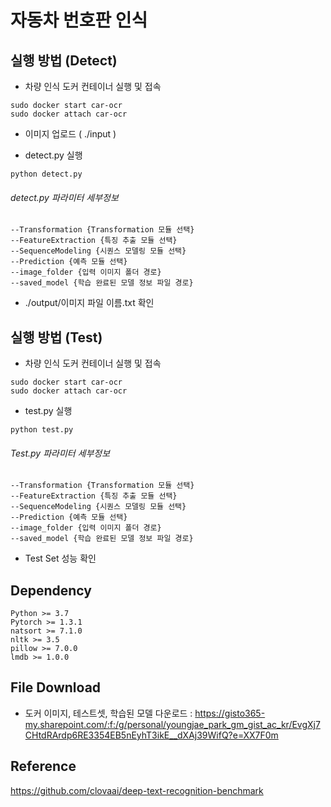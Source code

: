 # 자동차 번호판 인식

## 실행 방법 (Detect)

* 차량 인식 도커 컨테이너  실행 및 접속
```
sudo docker start car-ocr
sudo docker attach car-ocr 
```

* 이미지 업로드 (  ./input  )

* detect.py 실행
```
python detect.py
```

###### detect.py 파라미터 세부정보
```
--Transformation {Transformation 모듈 선택}
--FeatureExtraction {특징 추출 모듈 선택}
--SequenceModeling {시퀀스 모델링 모듈 선택}
--Prediction {예측 모듈 선택}
--image_folder {입력 이미지 폴더 경로}
--saved_model {학습 완료된 모델 정보 파일 경로}
```

* ./output/이미지 파일 이름.txt 확인




## 실행 방법 (Test)

* 차량 인식 도커 컨테이너  실행 및 접속
```
sudo docker start car-ocr
sudo docker attach car-ocr 
```

* test.py 실행
```
python test.py
```

###### Test.py 파라미터 세부정보
```
--Transformation {Transformation 모듈 선택}
--FeatureExtraction {특징 추출 모듈 선택}
--SequenceModeling {시퀀스 모델링 모듈 선택}
--Prediction {예측 모듈 선택}
--image_folder {입력 이미지 폴더 경로}
--saved_model {학습 완료된 모델 정보 파일 경로}
```

* Test Set 성능 확인



## Dependency
```
Python >= 3.7
Pytorch >= 1.3.1
natsort >= 7.1.0
nltk >= 3.5
pillow >= 7.0.0
lmdb >= 1.0.0
```



## File Download
* 도커 이미지, 테스트셋, 학습된 모델 다운로드 : 
https://gisto365-my.sharepoint.com/:f:/g/personal/youngjae_park_gm_gist_ac_kr/EvgXj7CHtdRArdp6RE3354EB5nEyhT3ikE__dXAj39WifQ?e=XX7F0m

## Reference
https://github.com/clovaai/deep-text-recognition-benchmark
